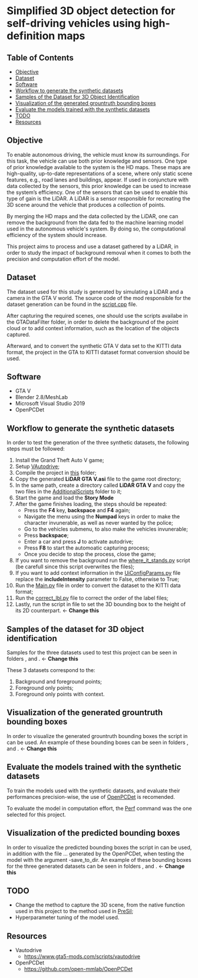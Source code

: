 # Simplified 3D object detection for self-driving vehicles using high-definition maps
<!-- Synthetic dataset generation for Deep Learning architectures used in autonomous vehicles  -->

## Table of Contents
- [Objective](#objective)
- [Dataset](#dataset)
- [Software](#software)
- [Workflow to generate the synthetic datasets](workflow-to-generate-the-synthetic-datasets)
- [Samples of the Dataset for 3D Object Identification](samples-of-the-dataset-for-3D-object-identification)
- [Visualization of the generated grountruth bounding boxes](visualization-of-the-generated-grountruth-bounding-boxes)
- [Evaluate the models trained with the synthetic datasets](evaluate-the-models-trained-with-the-synthetic-datasets)
- [TODO](#todo)
- [Resources](#resources)

## Objective

To enable autonomous driving, the vehicle must know its surroundings. For this task, the vehicle can use both prior knowledge and sensors. One type of prior knowledge available to the system is the HD maps. These maps are high-quality, up-to-date representations of a scene, where only static scene features, e.g., road lanes and buildings, appear. If used in conjuncture with data collected by the sensors, this prior knowledge can be used to increase the system’s efficiency. One of the sensors that can be used to enable this type of gain is the LiDAR. A LiDAR is a sensor responsible for recreating the 3D scene around the vehicle that produces a collection of points.

By merging the HD maps and the data collected by the LiDAR, one can remove the background from the data fed to the machine learning model used in the autonomous vehicle's system. By doing so, the computational efficiency of the system should increase.

This project aims to process and use a dataset gathered by a LiDAR, in order to study the impact of background removal when it comes to both the precision and computation effort of the model.

<!-- In autonomous driving, the vehicle needs to have a clear understanding about its surroundings in order to avoid collisions, to follow the traffic rules and to safely drive the passengers to their destinations. To achieve these goals, there's a need for a system that can detect and classify objects, with a high level of accuracy, from multiple types of sensors. 

This project aims to process and use the data gathered from a camera and LiDAR system to provide the detection and classification of 3D objects. 

For more details check the [wiki](https://github.com/Diogo525/DL-Classification-using-3D-Point-Clouds/wiki). -->

## Dataset

The dataset used for this study is generated by simulating a LiDAR and a camera in the GTA V world. The source code of the mod responsible for the dataset generation can be found in the [script.cpp](https://github.com/joaogomes18/dataset-generation-gtav/blob/ff47581579472552cb3d0803182790502735502d/LiDAR%20GTA%20V/script.cpp) file.

After capturing the required scenes, one should use the scripts availabe in the GTADataFilter folder, in order to delete the background of the point cloud or to add context information, such as the location of the objects captured.

Afterward, and to convert the synthetic GTA V data set to the KITTI data format, the project in the GTA to KITTI dataset format conversion should be used.

<!-- The dataset of colored 3D point clouds is obtained through the simulation of a camera and LiDAR sensor in the GTA V overworld. The resolution of the resulting point clouds is specified in the [LiDAR GTA V.cfg](https://github.com/Diogo525/DL-Classification-using-3D-Point-Clouds/blob/master/Data%20processing%20scripts/LiDAR%20GTA%20V.cfg) file. The resulting GTA V mod file that accomplishes the task of data gathering is **LiDAR GTA V.asi** (found in the output directory of the project: bin/Release/LiDAR GTA V.asi). -->

## Software

- GTA V
- Blender 2.8/MeshLab
- Microsoft Visual Studio 2019
- OpenPCDet

## Workflow to generate the synthetic datasets

In order to test the generation of the three synthetic datasets, the following steps must be followed:

1. Install the Grand Theft Auto V game;
2. Setup [VAutodrive](https://www.gta5-mods.com/scripts/vautodrive);
3. Compile the project in [this](https://github.com/joaogomes18/dataset-generation-gtav/tree/master/GTADataFilter) folder;
4. Copy the generated **LiDAR GTA V.asi** file to the game root directory;
5. In the same path, create a directory called **LiDAR GTA V** and copy the two files in the [AdditionalScripts](https://github.com/joaogomes18/dataset-generation-gtav/tree/master/AdditionalScripts) folder to it;
6. Start the game and load the **Story Mode**
7. After the game finishes loading, the steps should be repeated:
    - Press the **F4** key, **backspace** and **F4** again;
    - Navigate the menu using the **Numpad** keys in order to make the character invunerable, as well as never wanted by the police;
    - Go to the vehicles submenu, to also make the vehicles invunerable;
    - Press **backspace**;
    - Enter a car and press **J** to activate autodrive;
    - Press **F8** to start the automoatic capturing process;
    - Once you decide to stop the process, close the game;
8. If you want to remove the background run the [where_it_stands.py](https://github.com/joaogomes18/dataset-generation-gtav/blob/ff47581579472552cb3d0803182790502735502d/GTADataFilter/where_it_stands.py) script (be carefull since this script overwrites the files);
9. If you want to add context information in the [UiConfigParams.py](https://github.com/joaogomes18/dataset-generation-gtav/blob/ff47581579472552cb3d0803182790502735502d/GTA%20to%20KITTI%20dataset%20format%20conversion/UiConfigParams.py) file replace the **includeIntensity** parameter to False, otherwise to True;
10. Run the [Main.py](https://github.com/joaogomes18/dataset-generation-gtav/blob/ff47581579472552cb3d0803182790502735502d/GTA%20to%20KITTI%20dataset%20format%20conversion/Main.py) file in order to convert the dataset to the KITTI data format;
11. Run the [correct_lbl.py](https://github.com/joaogomes18/dataset-generation-gtav/blob/ff47581579472552cb3d0803182790502735502d/GTADataFilter/correct_lbel.py) file to correct the order of the label files;
12. Lastly, run the script in file []() to set the 3D bounding box to the height of its 2D counterpart. <- **Change this**

## Samples of the dataset for 3D object identification

Samples for the three datasets used to test this project can be seen in folders [](), []() and [](). <- **Change this**

These 3 datasets correspond to the:

1. Background and foreground points;
2. Foreground only points;
3. Foreground only points with context.

## Visualization of the generated grountruth bounding boxes

In order to visualize the generated grountruth bounding boxes the script in []() can be used. An example of these bounding boxes can be seen in folders [](), []() and [](). <- **Change this**

## Evaluate the models trained with the synthetic datasets

To train the models used with the synthetic datasets, and evaluate their performances precision-wise, the use of [OpenPCDet](https://github.com/open-mmlab/OpenPCDet) is recomended.

To evaluate the model in computation effort, the [Perf](https://man7.org/linux/man-pages/man1/perf.1.html) command was the one selected for this project.

## Visualization of the predicted bounding boxes

In order to visualize the predicted bounding boxes the script in []() can be used, in addition with the file ... generated by the OpenPCDet, when testing the model with the argument -save_to_dir. An example of these bounding boxes for the three generated datasets can be seen in folders [](), []() and []().  <- **Change this**

## TODO

- Change the method to capture the 3D scene, from the native function used in this project to the method used in [PreSil](https://ieeexplore.ieee.org/document/8813809);
- Hyperparameter tuning of the model used.

## Resources

- Vautodrive
     - https://www.gta5-mods.com/scripts/vautodrive
- OpenPCDet
     - https://github.com/open-mmlab/OpenPCDet
